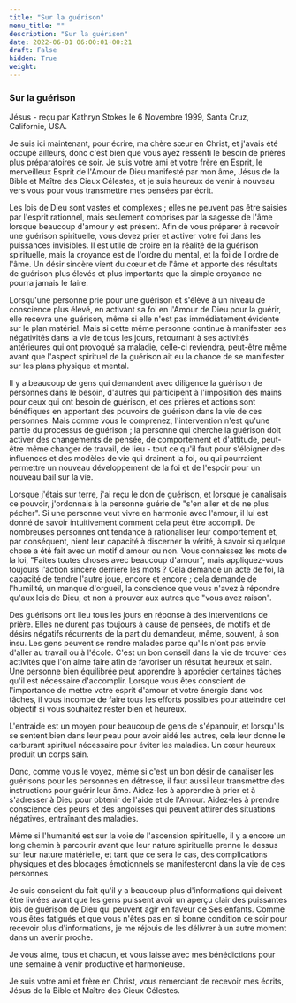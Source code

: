 ```yaml
---
title: "Sur la guérison"
menu_title: ""
description: "Sur la guérison"
date: 2022-06-01 06:00:01+00:21
draft: False
hidden: True
weight:
---
```

### Sur la guérison

Jésus - reçu par Kathryn Stokes le 6 Novembre 1999, Santa Cruz, Californie, USA.

Je suis ici maintenant, pour écrire, ma chère sœur en Christ, et j'avais été occupé ailleurs, donc c'est bien que vous ayez ressenti le besoin de prières plus préparatoires ce soir. Je suis votre ami et votre frère en Esprit, le merveilleux Esprit de l'Amour de Dieu manifesté par mon âme, Jésus de la Bible et Maître des Cieux Célestes, et je suis heureux de venir à nouveau vers vous pour vous transmettre mes pensées par écrit.

Les lois de Dieu sont vastes et complexes ; elles ne peuvent pas être saisies par l'esprit rationnel, mais seulement comprises par la sagesse de l'âme lorsque beaucoup d'amour y est présent. Afin de vous préparer à recevoir une guérison spirituelle, vous devez prier et activer votre foi dans les puissances invisibles. Il est utile de croire en la réalité de la guérison spirituelle, mais la croyance est de l'ordre du mental, et la foi de l'ordre de l'âme. Un désir sincère vient du cœur et de l'âme et apporte des résultats de guérison plus élevés et plus importants que la simple croyance ne pourra jamais le faire.

Lorsqu'une personne prie pour une guérison et s'élève à un niveau de conscience plus élevé, en activant sa foi en l'Amour de Dieu pour la guérir, elle recevra une guérison, même si elle n'est pas immédiatement évidente sur le plan matériel. Mais si cette même personne continue à manifester ses négativités dans la vie de tous les jours, retournant à ses activités antérieures qui ont provoqué sa maladie, celle-ci reviendra, peut-être même avant que l'aspect spirituel de la guérison ait eu la chance de se manifester sur les plans physique et mental.

Il y a beaucoup de gens qui demandent avec diligence la guérison de personnes dans le besoin, d'autres qui participent à l'imposition des mains pour ceux qui ont besoin de guérison, et ces prières et actions sont bénéfiques en apportant des pouvoirs de guérison dans la vie de ces personnes. Mais comme vous le comprenez, l'intervention n'est qu'une partie du processus de guérison ; la personne qui cherche la guérison doit activer des changements de pensée, de comportement et d'attitude, peut-être même changer de travail, de lieu - tout ce qu'il faut pour s'éloigner des influences et des modèles de vie qui drainent la foi, ou qui pourraient permettre un nouveau développement de la foi et de l'espoir pour un nouveau bail sur la vie.

Lorsque j'étais sur terre, j'ai reçu le don de guérison, et lorsque je canalisais ce pouvoir, j'ordonnais à la personne guérie de "s'en aller et de ne plus pécher". Si une personne veut vivre en harmonie avec l'amour, il lui est donné de savoir intuitivement comment cela peut être accompli. De nombreuses personnes ont tendance à rationaliser leur comportement et, par conséquent, nient leur capacité à discerner la vérité, à savoir si quelque chose a été fait avec un motif d'amour ou non. Vous connaissez les mots de la loi, "Faites toutes choses avec beaucoup d'amour", mais appliquez-vous toujours l'action sincère derrière les mots ? Cela demande un acte de foi, la capacité de tendre l'autre joue, encore et encore ; cela demande de l'humilité, un manque d'orgueil, la conscience que vous n'avez à répondre qu'aux lois de Dieu, et non à prouver aux autres que "vous avez raison".

Des guérisons ont lieu tous les jours en réponse à des interventions de prière. Elles ne durent pas toujours à cause de pensées, de motifs et de désirs négatifs récurrents de la part du demandeur, même, souvent, à son insu. Les gens peuvent se rendre malades parce qu'ils n'ont pas envie d'aller au travail ou à l'école. C'est un bon conseil dans la vie de trouver des activités que l'on aime faire afin de favoriser un résultat heureux et sain. Une personne bien équilibrée peut apprendre à apprécier certaines tâches qu'il est nécessaire d'accomplir. Lorsque vous êtes conscient de l'importance de mettre votre esprit d'amour et votre énergie dans vos tâches, il vous incombe de faire tous les efforts possibles pour atteindre cet objectif si vous souhaitez rester bien et heureux.

L'entraide est un moyen pour beaucoup de gens de s'épanouir, et lorsqu'ils se sentent bien dans leur peau pour avoir aidé les autres, cela leur donne le carburant spirituel nécessaire pour éviter les maladies. Un cœur heureux produit un corps sain.

Donc, comme vous le voyez, même si c'est un bon désir de canaliser les guérisons pour les personnes en détresse, il faut aussi leur transmettre des instructions pour guérir leur âme. Aidez-les à apprendre à prier et à s'adresser à Dieu pour obtenir de l'aide et de l'Amour. Aidez-les à prendre conscience des peurs et des angoisses qui peuvent attirer des situations négatives, entraînant des maladies.

Même si l'humanité est sur la voie de l'ascension spirituelle, il y a encore un long chemin à parcourir avant que leur nature spirituelle prenne le dessus sur leur nature matérielle, et tant que ce sera le cas, des complications physiques et des blocages émotionnels se manifesteront dans la vie de ces personnes.

Je suis conscient du fait qu'il y a beaucoup plus d'informations qui doivent être livrées avant que les gens puissent avoir un aperçu clair des puissantes lois de guérison de Dieu qui peuvent agir en faveur de Ses enfants. Comme vous êtes fatigués et que vous n'êtes pas en si bonne condition ce soir pour recevoir plus d'informations, je me réjouis de les délivrer à un autre moment dans un avenir proche.

Je vous aime, tous et chacun, et vous laisse avec mes bénédictions pour une semaine à venir productive et harmonieuse.

Je suis votre ami et frère en Christ, vous remerciant de recevoir mes écrits, Jésus de la Bible et Maître des Cieux Célestes.